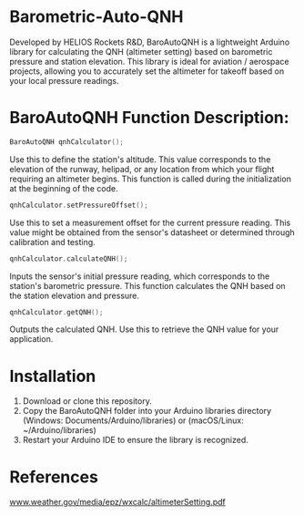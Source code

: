 # Barometric-Auto-QNH
Developed by HELIOS Rockets R&D, BaroAutoQNH is a lightweight Arduino library for calculating the QNH (altimeter setting) based on barometric pressure and station elevation. This library is ideal for aviation / aerospace projects, allowing you to accurately set the altimeter for takeoff based on your local pressure readings.

# BaroAutoQNH Function Description:
```C++
BaroAutoQNH qnhCalculator();
```
Use this to define the station's altitude. This value corresponds to the elevation of the runway, helipad, or any location from which your flight requiring an altimeter begins. This function is called during the initialization at the beginning of the code.

```C++
qnhCalculator.setPressureOffset();
```
Use this to set a measurement offset for the current pressure reading. This value might be obtained from the sensor's datasheet or determined through calibration and testing.

```C++
qnhCalculator.calculateQNH();
```
Inputs the sensor's initial pressure reading, which corresponds to the station's barometric pressure. This function calculates the QNH based on the station elevation and pressure.

```C++
qnhCalculator.getQNH();
```
Outputs the calculated QNH. Use this to retrieve the QNH value for your application.

# Installation
1. Download or clone this repository.
2. Copy the BaroAutoQNH folder into your Arduino libraries directory (Windows: Documents/Arduino/libraries) or (macOS/Linux: ~/Arduino/libraries)
3. Restart your Arduino IDE to ensure the library is recognized.

# References
www.weather.gov/media/epz/wxcalc/altimeterSetting.pdf

